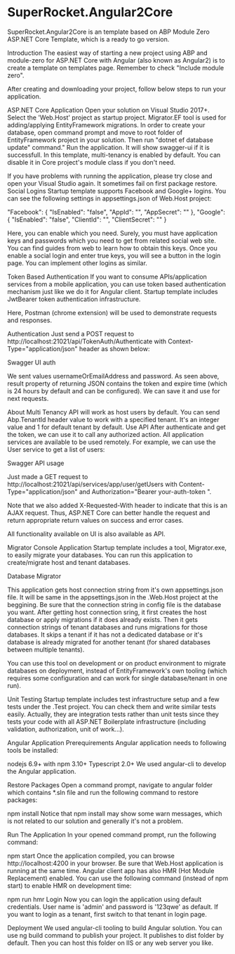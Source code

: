 # SuperRocket.Angular2Core
SuperRocket.Angular2Core is an template based on ABP Module Zero ASP.NET Core Template, which is a ready to go version.

Introduction
The easiest way of starting a new project using ABP and module-zero for ASP.NET Core with Angular (also known as Angular2) is to create a template on templates page. Remember to check "Include module zero".

After creating and downloading your project, follow below steps to run your application.

ASP.NET Core Application
Open your solution on Visual Studio 2017+.
Select the 'Web.Host' project as startup project.
Migrator.EF tool is used for adding/applying EntityFramework migrations. In order to create your database, open command prompt and move to root folder of EntityFramework project in your solution. Then run "dotnet ef database update" command."
Run the application. It will show swagger-ui if it is successfull.
In this template, multi-tenancy is enabled by default. You can disable it in Core project's module class if you don't need.

If you have problems with running the application, please try close and open your Visual Studio again. It sometimes fail on first package restore.
Social Logins
Startup template supports Facebook and Google+ logins. You can see the following settings in appsettings.json of Web.Host project:

 "Facebook": {
  "IsEnabled": "false",
  "AppId": "",
  "AppSecret": ""
},
"Google": {
  "IsEnabled": "false",
  "ClientId": "",
  "ClientSecret": ""
}
			
Here, you can enable which you need. Surely, you must have application keys and passwords which you need to get from related social web site. You can find guides from web to learn how to obtain this keys. Once you enable a social login and enter true keys, you will see a button in the login page. You can implement other logins as similar.

Token Based Authentication
If you want to consume APIs/application services from a mobile application, you can use token based authentication mechanism just like we do it for Angular client. Startup template includes JwtBearer token authentication infrastructure.

Here, Postman (chrome extension) will be used to demonstrate requests and responses.

Authentication
Just send a POST request to http://localhost:21021/api/TokenAuth/Authenticate with Context-Type="application/json" header as shown below:

Swagger UI auth

We sent values usernameOrEmailAddress and password. As seen above, result property of returning JSON contains the token and expire time (which is 24 hours by default and can be configured). We can save it and use for next requests.

About Multi Tenancy
API will work as host users by default. You can send Abp.TenantId header value to work with a specified tenant. It's an integer value and 1 for default tenant by default.
Use API
After authenticate and get the token, we can use it to call any authorized action. All application services are available to be used remotely. For example, we can use the User service to get a list of users:

Swagger API usage

Just made a GET request to http://localhost:21021/api/services/app/user/getUsers with Content-Type="application/json" and Authorization="Bearer your-auth-token ".

Note that we also added X-Requested-With header to indicate that this is an AJAX request. Thus, ASP.NET Core can better handle the request and return appropriate return values on success and error cases.

All functionality available on UI is also available as API.

Migrator Console Application
Startup template includes a tool, Migrator.exe, to easily migrate your databases. You can run this application to create/migrate host and tenant databases.

Database Migrator

This application gets host connection string from it's own appsettings.json file. It will be same in the appsettings.json in the .Web.Host project at the beggining. Be sure that the connection string in config file is the database you want. After getting host connection sring, it first creates the host database or apply migrations if it does already exists. Then it gets connection strings of tenant databases and runs migrations for those databases. It skips a tenant if it has not a dedicated database or it's database is already migrated for another tenant (for shared databases between multiple tenants).

You can use this tool on development or on product environment to migrate databases on deployment, instead of EntityFramework's own tooling (which requires some configuration and can work for single database/tenant in one run).

Unit Testing
Startup template includes test infrastructure setup and a few tests under the .Test project. You can check them and write similar tests easily. Actually, they are integration tests rather than unit tests since they tests your code with all ASP.NET Boilerplate infrastructure (including validation, authorization, unit of work...).

Angular Application
Prerequirements
Angular application needs to following tools be installed:

nodejs 6.9+ with npm 3.10+
Typescript 2.0+
We used angular-cli to develop the Angular application.

Restore Packages
Open a command prompt, navigate to angular folder which contains *.sln file and run the following command to restore packages:

npm install
Notice that npm install may show some warn messages, which is not related to our solution and generally it's not a problem.

Run The Application
In your opened command prompt, run the following command:

npm start
Once the application compiled, you can browse http://localhost:4200 in your browser. Be sure that Web.Host application is running at the same time. Angular client app has also HMR (Hot Module Replacement) enabled. You can use the following command (instead of npm start) to enable HMR on development time:

npm run hmr
Login
Now you can login the application using default credentials. User name is 'admin' and password is '123qwe' as default. If you want to login as a tenant, first switch to that tenant in login page.

Deployment
We used angular-cli tooling to build Angular solution. You can use ng build command to publish your project. It publishes to dist folder by default. Then you can host this folder on IIS or any web server you like.
